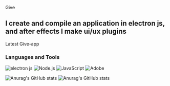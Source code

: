 Give

## I create and compile an application in electron js, and after effects I make ui/ux plugins

Latest Give-app

### Languages and Tools
![electron js](https://img.shields.io/badge/-React-0D2540?style=flat&logo=React&LogoColor=19AFE6)
![Node.js](https://img.shields.io/badge/-Node.js-061D1E?style=flat&logo=Node.js&LogoColor=061D1E)
![JavaScript](https://img.shields.io/badge/-JavaScript-1E1706?style=flat&logo=JavaScript&LogoColor=1E1706)
![Adobe](https://img.shields.io/badge/-Adobe-EB3335?style=flat&logo=Adobe&LogoColor=EB3335)


![Anurag's GitHub stats](https://github-readme-stats.vercel.app/api?username=Give-app&show_icons=true&theme=transparent)
![Anurag's GitHub stats](https://github-readme-stats.vercel.app/api?username=Give-app&show_icons=true&theme=transparent)






